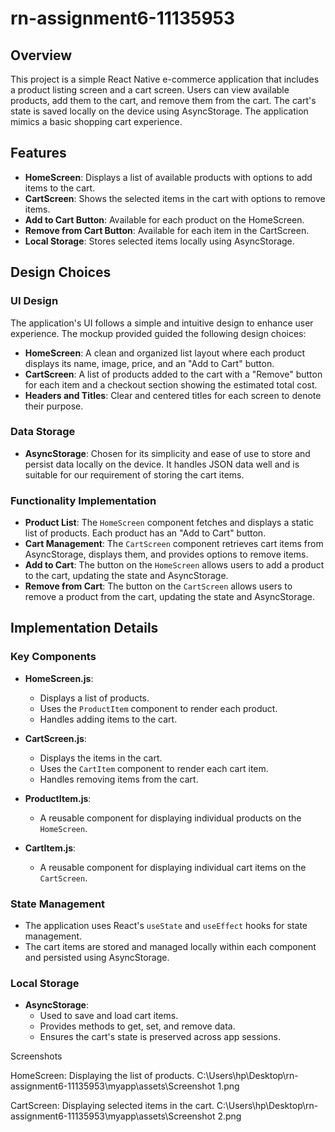 # rn-assignment6-11135953

## Overview

This project is a simple React Native e-commerce application that includes a product listing screen and a cart screen. Users can view available products, add them to the cart, and remove them from the cart. The cart's state is saved locally on the device using AsyncStorage. The application mimics a basic shopping cart experience.

## Features

- **HomeScreen**: Displays a list of available products with options to add items to the cart.
- **CartScreen**: Shows the selected items in the cart with options to remove items.
- **Add to Cart Button**: Available for each product on the HomeScreen.
- **Remove from Cart Button**: Available for each item in the CartScreen.
- **Local Storage**: Stores selected items locally using AsyncStorage.

## Design Choices

### UI Design

The application's UI follows a simple and intuitive design to enhance user experience. The mockup provided guided the following design choices:

- **HomeScreen**: A clean and organized list layout where each product displays its name, image, price, and an "Add to Cart" button.
- **CartScreen**: A list of products added to the cart with a "Remove" button for each item and a checkout section showing the estimated total cost.
- **Headers and Titles**: Clear and centered titles for each screen to denote their purpose.

### Data Storage

- **AsyncStorage**: Chosen for its simplicity and ease of use to store and persist data locally on the device. It handles JSON data well and is suitable for our requirement of storing the cart items.

### Functionality Implementation

- **Product List**: The `HomeScreen` component fetches and displays a static list of products. Each product has an "Add to Cart" button.
- **Cart Management**: The `CartScreen` component retrieves cart items from AsyncStorage, displays them, and provides options to remove items.
- **Add to Cart**: The button on the `HomeScreen` allows users to add a product to the cart, updating the state and AsyncStorage.
- **Remove from Cart**: The button on the `CartScreen` allows users to remove a product from the cart, updating the state and AsyncStorage.

## Implementation Details


### Key Components

- **HomeScreen.js**: 
  - Displays a list of products.
  - Uses the `ProductItem` component to render each product.
  - Handles adding items to the cart.

- **CartScreen.js**: 
  - Displays the items in the cart.
  - Uses the `CartItem` component to render each cart item.
  - Handles removing items from the cart.

- **ProductItem.js**: 
  - A reusable component for displaying individual products on the `HomeScreen`.

- **CartItem.js**: 
  - A reusable component for displaying individual cart items on the `CartScreen`.

### State Management

- The application uses React's `useState` and `useEffect` hooks for state management.
- The cart items are stored and managed locally within each component and persisted using AsyncStorage.

### Local Storage

- **AsyncStorage**:
  - Used to save and load cart items.
  - Provides methods to get, set, and remove data.
  - Ensures the cart's state is preserved across app sessions.

Screenshots

HomeScreen: Displaying the list of products.
C:\Users\hp\Desktop\rn-assignment6-11135953\myapp\assets\Screenshot 1.png


CartScreen: Displaying selected items in the cart.
C:\Users\hp\Desktop\rn-assignment6-11135953\myapp\assets\Screenshot 2.png
